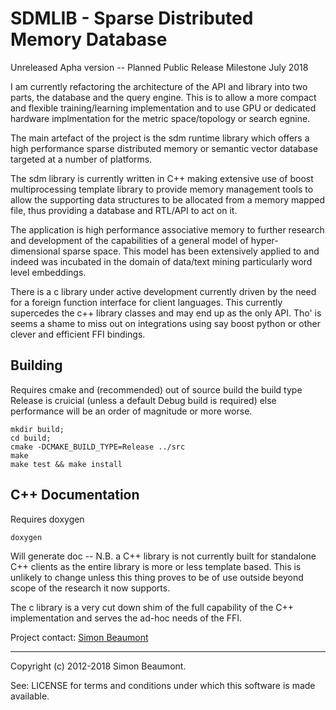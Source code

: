 SDMLIB - Sparse Distributed Memory Database 
===========================================

Unreleased Apha version -- Planned Public Release Milestone July 2018

I am currently refactoring the architecture of the API and library
into two parts, the database and the query engine. This is to allow a
more compact and flexible training/learning implementation and to use
GPU or dedicated hardware implmentation for the metric space/topology
or search egnine.

The main artefact of the project is the sdm runtime library which
offers a high performance sparse distributed memory or semantic vector
database targeted at a number of platforms.

The sdm library is currently written in C++ making extensive use of
boost multiprocessing template library to provide memory management
tools to allow the supporting data structures to be allocated from a
memory mapped file, thus providing a database and RTL/API to act on it.

The application is high performance associative memory to further
research and development of the capabilities of a general model of
hyper-dimensional sparse space. This model has been extensively
applied to and indeed was incubated in the domain of data/text
mining particularly word level embeddings.

There is a c library under active development currently driven
by the need for a foreign function interface for client languages.
This currently supercedes the c++ library classes and may end up as
the only API. Tho' is seems a shame to miss out on integrations using
say boost python or other clever and efficient FFI bindings.



Building 
-------- 

Requires cmake and (recommended) out of source build the build type
Release is cruicial (unless a default Debug build is required) else
performance will be an order of magnitude or more worse.

```shell
mkdir build;
cd build;
cmake -DCMAKE_BUILD_TYPE=Release ../src
make
make test && make install
```

C++ Documentation
-----------------

Requires doxygen

```shell
doxygen
```

Will generate doc -- N.B. a C++ library is not currently built for
standalone C++ clients as the entire library is more or less template
based. This is unlikely to change unless this thing proves to be of
use outside beyond scope of the research it now supports. 

The c library is a very cut down shim of the full capability of the
C++ implementation and serves the ad-hoc needs of the FFI. 



Project contact: [Simon Beaumont](mailto:s@molemind.net) 
_______________________
Copyright (c) 2012-2018 Simon Beaumont.

See: LICENSE for terms and conditions under which this software is
made available.



